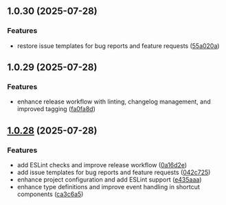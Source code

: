## 1.0.30 (2025-07-28)

### Features

- restore issue templates for bug reports and feature requests ([55a020a](https://github.com/quangtrong1506/custom-screen/commit/55a020a1b50baae64441c040563171d42e719975))

## 1.0.29 (2025-07-28)

### Features

- enhance release workflow with linting, changelog management, and improved tagging ([fa0fa8d](https://github.com/quangtrong1506/custom-screen/commit/fa0fa8d7064b59f3e38c532674890e35f6bbb76d))

## [1.0.28](https://github.com/quangtrong1506/custom-screen/compare/v1.0.27...v1.0.28) (2025-07-28)

### Features

- add ESLint checks and improve release workflow ([0a16d2e](https://github.com/quangtrong1506/custom-screen/commit/0a16d2e14ca4139c0518253f6903252fff783064))
- add issue templates for bug reports and feature requests ([042c725](https://github.com/quangtrong1506/custom-screen/commit/042c725df643c18d89ea90c5604a4d5614a35fba))
- enhance project configuration and add ESLint support ([e435aaa](https://github.com/quangtrong1506/custom-screen/commit/e435aaae4a479ec20bcd4d13467f261794bc80f5))
- enhance type definitions and improve event handling in shortcut components ([ca3c6a5](https://github.com/quangtrong1506/custom-screen/commit/ca3c6a5d96b9f0562405f35d91fc4ab26e331f24))
